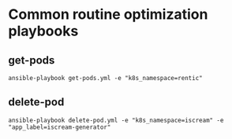 # Common routine optimization playbooks

## get-pods

`ansible-playbook get-pods.yml -e "k8s_namespace=rentic"`

## delete-pod

`ansible-playbook delete-pod.yml -e "k8s_namespace=iscream" -e "app_label=iscream-generator"`